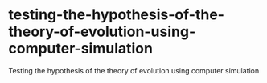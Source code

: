 # testing-the-hypothesis-of-the-theory-of-evolution-using-computer-simulation
Testing the hypothesis of the theory of evolution using computer simulation
